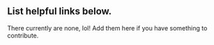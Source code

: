 <h2>List helpful links below.</h2>
<p>There currently are none, lol! Add them here if you have something to contribute.</p>
